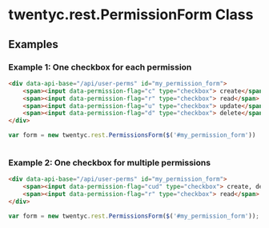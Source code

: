 # twentyc.rest.PermissionForm Class

## Examples

### Example 1: One checkbox for each permission
```html
<div data-api-base="/api/user-perms" id="my_permission_form">
    <span><input data-permission-flag="c" type="checkbox"> create</span>
    <span><input data-permission-flag="r" type="checkbox"> read</span>
    <span><input data-permission-flag="u" type="checkbox"> update</span>
    <span><input data-permission-flag="d" type="checkbox"> delete</span>
</div>
```

```JavaScript
var form = new twentyc.rest.PermissionsForm($('#my_permission_form'))
```

```{note} You don't need a submit button, this form is auto-submitted as soon as a change in the checkboxes are detected.
```

### Example 2: One checkbox for multiple permissions
```html
<div data-api-base="/api/user-perms" id="my_permission_form">
    <span><input data-permission-flag="cud" type="checkbox"> create, delete, update</span>
    <span><input data-permission-flag="r" type="checkbox"> read</span>
</div>
```

```JavaScript
var form = new twentyc.rest.PermissionsForm($('#my_permission_form'));
```
